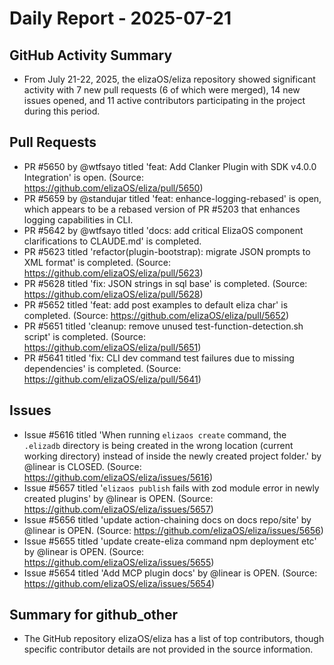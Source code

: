 # Daily Report - 2025-07-21

## GitHub Activity Summary
- From July 21-22, 2025, the elizaOS/eliza repository showed significant activity with 7 new pull requests (6 of which were merged), 14 new issues opened, and 11 active contributors participating in the project during this period.

## Pull Requests
- PR #5650 by @wtfsayo titled 'feat: Add Clanker Plugin with SDK v4.0.0 Integration' is open. (Source: https://github.com/elizaOS/eliza/pull/5650)
- PR #5659 by @standujar titled 'feat: enhance-logging-rebased' is open, which appears to be a rebased version of PR #5203 that enhances logging capabilities in CLI.
- PR #5642 by @wtfsayo titled 'docs: add critical ElizaOS component clarifications to CLAUDE.md' is completed.
- PR #5623 titled 'refactor(plugin-bootstrap): migrate JSON prompts to XML format' is completed. (Source: https://github.com/elizaOS/eliza/pull/5623)
- PR #5628 titled 'fix: JSON strings in sql base' is completed. (Source: https://github.com/elizaOS/eliza/pull/5628)
- PR #5652 titled 'feat: add post examples to default eliza char' is completed. (Source: https://github.com/elizaOS/eliza/pull/5652)
- PR #5651 titled 'cleanup: remove unused test-function-detection.sh script' is completed. (Source: https://github.com/elizaOS/eliza/pull/5651)
- PR #5641 titled 'fix: CLI dev command test failures due to missing dependencies' is completed. (Source: https://github.com/elizaOS/eliza/pull/5641)

## Issues
- Issue #5616 titled 'When running `elizaos create` command, the `.elizadb` directory is being created in the wrong location (current working directory) instead of inside the newly created project folder.' by @linear is CLOSED. (Source: https://github.com/elizaOS/eliza/issues/5616)
- Issue #5657 titled '`elizaos publish` fails with zod module error in newly created plugins' by @linear is OPEN. (Source: https://github.com/elizaOS/eliza/issues/5657)
- Issue #5656 titled 'update action-chaining docs on docs repo/site' by @linear is OPEN. (Source: https://github.com/elizaOS/eliza/issues/5656)
- Issue #5655 titled 'update create-eliza command npm deployment etc' by @linear is OPEN. (Source: https://github.com/elizaOS/eliza/issues/5655)
- Issue #5654 titled 'Add MCP plugin docs' by @linear is OPEN. (Source: https://github.com/elizaOS/eliza/issues/5654)

## Summary for github_other
- The GitHub repository elizaOS/eliza has a list of top contributors, though specific contributor details are not provided in the source information.